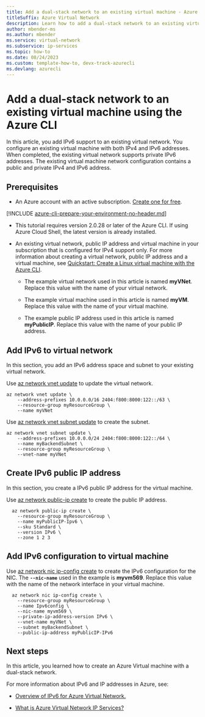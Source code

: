 ```yaml
---
title: Add a dual-stack network to an existing virtual machine - Azure CLI
titleSuffix: Azure Virtual Network
description: Learn how to add a dual-stack network to an existing virtual machine using the Azure CLI.
author: mbender-ms
ms.author: mbender
ms.service: virtual-network
ms.subservice: ip-services
ms.topic: how-to
ms.date: 08/24/2023
ms.custom: template-how-to, devx-track-azurecli 
ms.devlang: azurecli
---
```


# Add a dual-stack network to an existing virtual machine using the Azure CLI

In this article, you add IPv6 support to an existing virtual network. You configure an existing virtual machine with both IPv4 and IPv6 addresses. When completed, the existing virtual network supports private IPv6 addresses. The existing virtual machine network configuration contains a public and private IPv4 and IPv6 address. 

## Prerequisites

- An Azure account with an active subscription. [Create one for free](https://azure.microsoft.com/free/?ref=microsoft.com&utm_source=microsoft.com&utm_medium=docs&utm_campaign=visualstudio).

[!INCLUDE [azure-cli-prepare-your-environment-no-header.md](~/articles/reusable-content/azure-cli/azure-cli-prepare-your-environment-no-header.md)]

- This tutorial requires version 2.0.28 or later of the Azure CLI. If using Azure Cloud Shell, the latest version is already installed.

- An existing virtual network, public IP address and virtual machine in your subscription that is configured for IPv4 support only. For more information about creating a virtual network, public IP address and a virtual machine, see [Quickstart: Create a Linux virtual machine with the Azure CLI](../../virtual-machines/linux/quick-create-cli.md).

    - The example virtual network used in this article is named **myVNet**. Replace this value with the name of your virtual network.
    
    - The example virtual machine used in this article is named **myVM**. Replace this value with the name of your virtual machine.
    
    - The example public IP address used in this article is named **myPublicIP**. Replace this value with the name of your public IP address.

## Add IPv6 to virtual network

In this section, you add an IPv6 address space and subnet to your existing virtual network.

Use [az network vnet update](/cli/azure/network/vnet#az-network-vnet-update) to update the virtual network.

```azurecli-interactive
az network vnet update \
    --address-prefixes 10.0.0.0/16 2404:f800:8000:122::/63 \
    --resource-group myResourceGroup \
    --name myVNet
```

Use [az network vnet subnet update](/cli/azure/network/vnet/subnet#az-network-vnet-subnet-update) to create the subnet.

```azurecli-interactive
az network vnet subnet update \
    --address-prefixes 10.0.0.0/24 2404:f800:8000:122::/64 \
    --name myBackendSubnet \
    --resource-group myResourceGroup \
    --vnet-name myVNet
```

## Create IPv6 public IP address

In this section, you create a IPv6 public IP address for the virtual machine.

Use [az network public-ip create](/cli/azure/network/public-ip#az-network-public-ip-create) to create the public IP address.

```azurecli-interactive
  az network public-ip create \
    --resource-group myResourceGroup \
    --name myPublicIP-Ipv6 \
    --sku Standard \
    --version IPv6 \
    --zone 1 2 3
```
## Add IPv6 configuration to virtual machine

Use [az network nic ip-config create](/cli/azure/network/nic/ip-config#az-network-nic-ip-config-create) to create the IPv6 configuration for the NIC. The **`--nic-name`** used in the example is **myvm569**. Replace this value with the name of the network interface in your virtual machine.

```azurecli-interactive
  az network nic ip-config create \
    --resource-group myResourceGroup \
    --name Ipv6config \
    --nic-name myvm569 \
    --private-ip-address-version IPv6 \
    --vnet-name myVNet \
    --subnet myBackendSubnet \
    --public-ip-address myPublicIP-IPv6
```

## Next steps

In this article, you learned how to create an Azure Virtual machine with a dual-stack network.

For more information about IPv6 and IP addresses in Azure, see:

- [Overview of IPv6 for Azure Virtual Network.](ipv6-overview.md)

- [What is Azure Virtual Network IP Services?](ip-services-overview.md)
